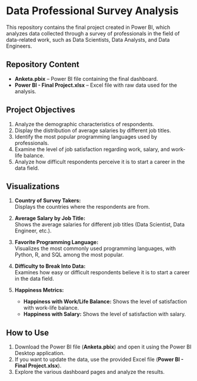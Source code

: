 # Data Professional Survey Analysis

This repository contains the final project created in Power BI, which analyzes data collected through a survey of professionals in the field of data-related work, such as Data Scientists, Data Analysts, and Data Engineers.

## Repository Content

- **Anketa.pbix** – Power BI file containing the final dashboard.
- **Power BI - Final Project.xlsx** – Excel file with raw data used for the analysis.

## Project Objectives

1. Analyze the demographic characteristics of respondents.
2. Display the distribution of average salaries by different job titles.
3. Identify the most popular programming languages used by professionals.
4. Examine the level of job satisfaction regarding work, salary, and work-life balance.
5. Analyze how difficult respondents perceive it is to start a career in the data field.

## Visualizations

1. **Country of Survey Takers:**  
   Displays the countries where the respondents are from.

2. **Average Salary by Job Title:**  
   Shows the average salaries for different job titles (Data Scientist, Data Engineer, etc.).

3. **Favorite Programming Language:**  
   Visualizes the most commonly used programming languages, with Python, R, and SQL among the most popular.

4. **Difficulty to Break Into Data:**  
   Examines how easy or difficult respondents believe it is to start a career in the data field.

5. **Happiness Metrics:**  
   - **Happiness with Work/Life Balance:** Shows the level of satisfaction with work-life balance.  
   - **Happiness with Salary:** Shows the level of satisfaction with salary.

## How to Use

1. Download the Power BI file (**Anketa.pbix**) and open it using the Power BI Desktop application.
2. If you want to update the data, use the provided Excel file (**Power BI - Final Project.xlsx**).
3. Explore the various dashboard pages and analyze the results.
